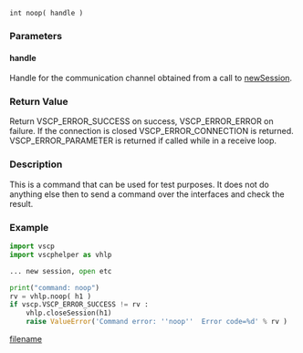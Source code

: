 

```clike
int noop( handle )
```

### Parameters

#### handle
Handle for the communication channel obtained from a call to [newSession](newsession.md).

### Return Value
Return VSCP_ERROR_SUCCESS on success, VSCP_ERROR_ERROR on failure. If the connection is closed VSCP_ERROR_CONNECTION is returned. VSCP_ERROR_PARAMETER is returned if called while in a receive loop. 

### Description
This is a command that can be used for test purposes. It does not do anything else then to send a command over the interfaces and check the result. 


### Example

```python
import vscp
import vscphelper as vhlp

... new session, open etc

print("command: noop")
rv = vhlp.noop( h1 )
if vscp.VSCP_ERROR_SUCCESS != rv :
    vhlp.closeSession(h1)
    raise ValueError('Command error: ''noop''  Error code=%d' % rv )
```




[filename](./bottom_copyright.md ':include')